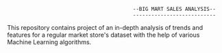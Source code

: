                                              --BIG MART SALES ANALYSIS--
                                             ---------------------------
This repository contains project of an in-depth analysis of trends and features for a regular market store's dataset with the help of various Machine Learning algorithms.                                     
